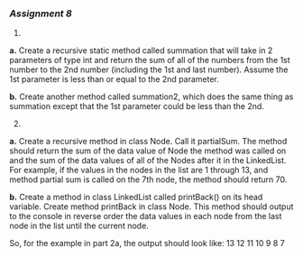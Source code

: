 ### _Assignment 8_  

1.  
  **a.** Create a recursive static method called summation that will take in 2 parameters of type int and return the sum of all of the numbers from the 1st number to the 2nd number (including the 1st and last number). Assume the 1st parameter is less than or equal to the 2nd parameter.

  **b.** Create another method called summation2, which does the same thing as summation except that the 1st parameter could be less than the 2nd.


2.  
  **a.** Create a recursive method in class Node. Call it partialSum. The method should return the sum of the data value of Node the method was called on and the sum of the data values of all of the Nodes after it in the LinkedList. For example, if the values in the nodes in the list are 1 through 13, and method partial sum is called on the 7th node, the method should return 70.

  **b.** Create a method in class LinkedList called printBack() on its head variable. Create method printBack in class Node. This method should output to the console in reverse order the data values in each node from the last node in the list until the current node. 
 
 
So, for the example in part 2a, the output should look like: 13 12 11 10 9 8 7

